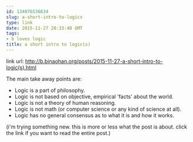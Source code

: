 ```yaml
---
id: 134076536634
slug: a-short-intro-to-logics
type: link
date: 2015-11-27 20:33:40 GMT
tags:
- b loves logic
title: a short intro to logic(s)
---
```

link url: http://b.binaohan.org/posts/2015-11-27-a-short-intro-to-logic(s).html


The main take away points are:

- Logic is a part of philosophy.
- Logic is not based on objective, empirical 'facts' about the world.
- Logic is not a theory of human reasoning.
- Logic is not math (or computer science or any kind of science at all).
- Logic has no general consensus as to what it is and how it works.

(i'm trying something new. this is more or less what the post is about. click the link if you want to read the entire post.)